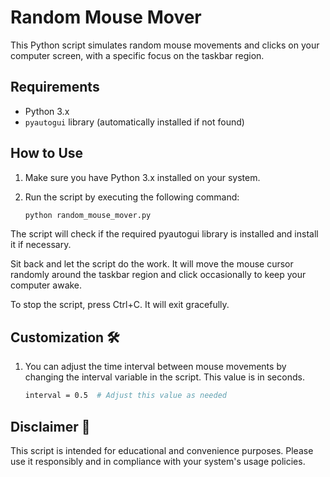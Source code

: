 # Random Mouse Mover

This Python script simulates random mouse movements and clicks on your computer screen, with a specific focus on the taskbar region.

## Requirements

- Python 3.x
- `pyautogui` library (automatically installed if not found)

## How to Use 

1. Make sure you have Python 3.x installed on your system.

2. Run the script by executing the following command:
   ```bash
   python random_mouse_mover.py
The script will check if the required pyautogui library is installed and install it if necessary.
   
Sit back and let the script do the work. It will move the mouse cursor randomly around the taskbar region and click occasionally to keep your computer awake.
   
To stop the script, press Ctrl+C. It will exit gracefully.

## Customization 🛠

1. You can adjust the time interval between mouse movements by changing the interval variable in the script. This value is in seconds.
   ```bash
   interval = 0.5  # Adjust this value as needed

## Disclaimer 🤧

This script is intended for educational and convenience purposes. Please use it responsibly and in compliance with your system's usage policies.
